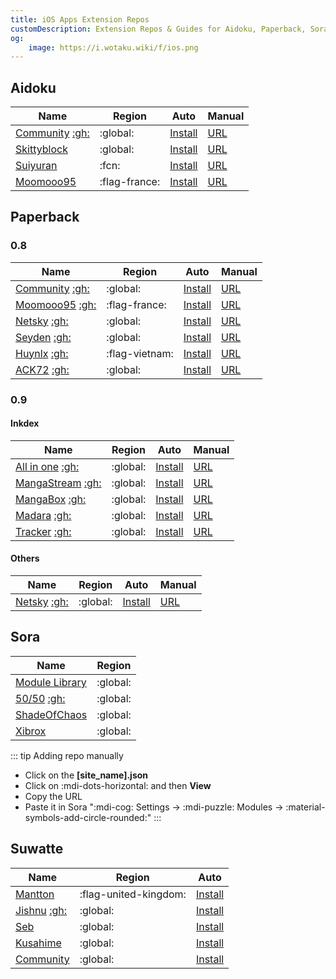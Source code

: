 ```yaml
---
title: iOS Apps Extension Repos
customDescription: Extension Repos & Guides for Aidoku, Paperback, Sora & Suwatte
og:
    image: https://i.wotaku.wiki/f/ios.png
---
```



<GradientCard title="Extension Repos" description="iOS Apps Extension Repos & Guides" theme="turquoise" variant="thin"/>

## Aidoku

| Name | Region | Auto | Manual |
| - | - | - | - |
| [Community](https://aidoku-community.github.io/sources/) [:gh:](https://github.com/Aidoku-Community/sources) | :global: | [Install](https://aidoku.app/add-source-list/?url=https://raw.githubusercontent.com/Aidoku-Community/sources/gh-pages/) | [URL](https://aidoku-community.github.io/sources/index.min.json) |
| [Skittyblock](https://github.com/Skittyblock/aidoku-community-sources) | :global: | [Install](https://aidoku.app/add-source-list/?url=https://raw.githubusercontent.com/Skittyblock/aidoku-community-sources/gh-pages/) | [URL](https://skittyblock.github.io/aidoku-community-sources/index.min.json) |
| [Suiyuran](https://github.com/suiyuran/aidoku-zh-sources) | :fcn: | [Install](https://aidoku.app/add-source-list/?url=https://raw.githubusercontent.com/suiyuran/aidoku-zh-sources/main/public/) | [URL](https://raw.githubusercontent.com/suiyuran/aidoku-zh-sources/refs/heads/main/public/index.min.json) |
| [Moomooo95](https://github.com/Moomooo95/aidoku-french-sources) | :flag-france: | [Install](https://aidoku.app/add-source-list/?url=https://raw.githubusercontent.com/Moomooo95/aidoku-french-sources/gh-pages/) | [URL](https://moomooo95.github.io/aidoku-french-sources/index.min.json) |



## Paperback

### 0.8

| Name | Region | Auto | Manual |
| - | - | - | - |
| [Community](https://thenetsky.github.io/community-extensions/0.8/) [:gh:](https://github.com/TheNetsky/community-extensions) | :global: | [Install](paperback://addRepo?displayName=Paperback%20Community%20Extensions%20(0.8)&url=https%3A%2F%2Fthenetsky.github.io%2Fcommunity-extensions%2F0.8) | [URL](https://thenetsky.github.io/community-extensions/0.8) |
| [Moomooo95](https://moomooo95.github.io/moomooo95-extensions/master/) [:gh:](https://github.com/Moomooo95/moomooo95-extensions) | :flag-france: | [Install](paperback://addRepo?displayName=Moomooo95%27s%20Extensions&url=https%3A%2F%2Fmoomooo95.github.io%2Fmoomooo95-extensions%2Fmaster) | [URL](https://moomooo95.github.io/moomooo95-extensions/master/) |
| [Netsky](https://thenetsky.github.io/netskys-extensions/0.8/) [:gh:](https://github.com/TheNetsky/netskys-extensions) | :global: | [Install](paperback://addRepo?displayName=Netsky%27s%20Extensions%20(0.8)&url=https%3A%2F%2Fthenetsky.github.io%2Fnetskys-extensions%2F0.8) | [URL](https://thenetsky.github.io/netskys-extensions/0.8/) |
| [Seyden](https://seyden.github.io/extensions-generic-0.8/mangastream/) [:gh:](https://github.com/Seyden/extensions-generic-0.8) | :global: | [Install](paperback://addRepo?displayName=MangaStream%20Generic%20(0.8)&url=https%3A%2F%2Fseyden.github.io%2Fextensions-generic-0.8%2Fmangastream) | [URL](https://seyden.github.io/extensions-generic-0.8/mangastream) |
| [Huynlx](https://huynlx.github.io/Extensions-Viet/) [:gh:](https://github.com/huynlx/Extensions-Viet) | :flag-vietnam: | [Install](https://paperback.moe/addRepo/?name=Vietnamese+Extensions+created+by+L%C3%8A+T%C3%94N+GI%E1%BA%A2&url=https%3A%2F%2Fhuynlx.github.io%2FExtensions-Viet%2F) | [URL](https://huynlx.github.io/Extensions-Viet/) |
| [ACK72](https://ack72.github.io/kavya-paperback/) [:gh:](https://github.com/ACK72/kavya-paperback) | :global: | [Install](paperback://addRepo?displayName=ACK72%27s%20Extensions&url=https%3A%2F%2Fack72.github.io%2Fkavya-paperback) | [URL](https://ack72.github.io/kavya-paperback) |

### 0.9

#### Inkdex

| Name | Region | Auto | Manual |
| - | - | - | - |
| [All in one](https://inkdex.github.io/) [:gh:](https://github.com/inkdex/extensions) | :global: | [Install](paperback://addRepo?displayName=Inkdex%20Extensions%20(0.9)&url=https%3A%2F%2Finkdex.github.io%2Fextensions%2F0.9%2Fstable) | [URL](https://inkdex.github.io/extensions/0.9/stable) |
| [MangaStream](https://inkdex.github.io/mangastream-extensions/0.9/stable/) [:gh:](https://inkdex.github.io/mangastream-extensions/0.9/stable/) | :global: | [Install](paperback://addRepo?displayName=MangaStream%20Extensions%20(0.9)&url=https://inkdex.github.io/mangastream-extensions/0.9/stable) | [URL](https://inkdex.github.io/mangastream-extensions/0.9/stable) |
| [MangaBox](https://inkdex.github.io/mangabox-extensions/0.9/stable/) [:gh:](https://github.com/inkdex/mangabox-extensions) | :global: | [Install](paperback://addRepo?displayName=MangaBox%20Extensions%20(0.9)&url=https://inkdex.github.io/mangabox-extensions/0.9/stable) | [URL](https://inkdex.github.io/mangabox-extensions/0.9/stable) |
| [Madara](https://inkdex.github.io/madara-extensions/0.9/stable/) [:gh:](https://github.com/inkdex/madara-extensions) | :global: | [Install](paperback://addRepo?displayName=Madara%20Extensions%20(0.9)&url=https://inkdex.github.io/madara-extensions/0.9/stable) | [URL](https://inkdex.github.io/madara-extensions/0.9/stable) |
| [Tracker](https://inkdex.github.io/tracker-extensions/0.9/stable/) [:gh:](https://github.com/inkdex/tracker-extensions) | :global: | [Install](paperback://addRepo?displayName=Tracker%20Extensions%20(0.9)&url=https://inkdex.github.io/tracker-extensions/0.9/stable) | [URL](https://inkdex.github.io/tracker-extensions/0.9/stable) |

#### Others

| Name | Region | Auto | Manual |
| - | - | - | - |
| [Netsky](https://thenetsky.github.io/netskys-extensions/0.9/) [:gh:](https://github.com/TheNetsky/netskys-extensions) | :global: | [Install](paperback://addRepo?displayName=Netsky%27s%20Extensions%20(0.9)&url=https://thenetsky.github.io/netskys-extensions/0.9) | [URL](https://thenetsky.github.io/netskys-extensions/0.9/) |

## Sora

| Name | Region |
| - | - |
| [Module Library](https://library.cufiy.net/library/) | :global: |
| [50/50](https://sora-modules.pages.dev/) [:gh:](https://github.com/50n50/sources) | :global: |
| [ShadeOfChaos](https://github.com/ShadeOfChaos/Sora-Modules) | :global: |
| [Xibrox](https://github.com/xibrox/sora-movie-module) | :global: |

::: tip Adding repo manually
- Click on the **[site_name].json**
- Click on :mdi-dots-horizontal: and then **View**
- Copy the URL
- Paste it in Sora ":mdi-cog: Settings -> :mdi-puzzle: Modules -> :material-symbols-add-circle-rounded:"
:::

## Suwatte

| Name | Region | Auto |
| - | - | - |
| [Mantton](https://aegir.mantton.com/) | :flag-united-kingdom: | [Install](suwatte://list?url=https://aegir.mantton.com) |
| [Jishnu](https://jishnusen.github.io/SuwatteSources/) [:gh:](https://github.com/jishnusen/SuwatteSources) | :global: | [Install](suwatte://list?url=https://jishnusen.github.io/SuwatteSources) |
| [Seb](https://sebzzzzzzzzzzzzzzzz.github.io/sources/) | :global: | [Install](suwatte://list?url=https://sebzzzzzzzzzzzzzzzz.github.io/sources) |
| [Kusahime](https://sources.kusahi.me/) | :global: | [Install](suwatte://list?url=https://sources.kusahi.me) |
| [Community](https://community.suwatte.app/) | :global: | [Install](suwatte://list?url=https://community.suwatte.app) |
